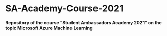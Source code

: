 # SA-Academy-Course-2021
#### Repository of the course "Student Ambassadors Academy 2021" on the topic Microsoft Azure Machine Learning
